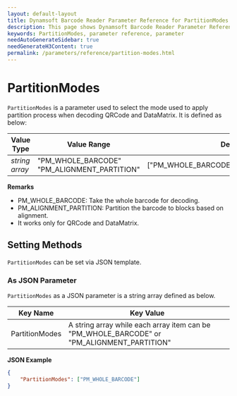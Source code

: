 ```yaml
---
layout: default-layout
title: Dynamsoft Barcode Reader Parameter Reference for PartitionModes
description: This page shows Dynamsoft Barcode Reader Parameter Reference for PartitionModes.
keywords: PartitionModes, parameter reference, parameter
needAutoGenerateSidebar: true
needGenerateH3Content: true
permalink: /parameters/reference/partition-modes.html
---
```



# PartitionModes 

`PartitionModes` is a parameter used to select the mode used to apply partition process when decoding QRCode and DataMatrix. It is defined as below:

| Value Type | Value Range | Default Value | Template Structure Type |
| ---------- | ----------- | ------------- | ----------------------- |
| *string array* | "PM_WHOLE_BARCODE"<br>"PM_ALIGNMENT_PARTITION" | ["PM_WHOLE_BARCODE","PM_ALIGNMENT_PARTITION"] | `FormatSpecification` |

**Remarks**

- PM_WHOLE_BARCODE: Take the whole barcode for decoding.
- PM_ALIGNMENT_PARTITION: Partition the barcode to blocks based on alignment.
- It works only for QRCode and DataMatrix.

## Setting Methods

`PartitionModes` can be set via JSON template.

### As JSON Parameter

`PartitionModes` as a JSON parameter is a string array defined as below.

| Key Name | Key Value |
| -------- | --------- |
| PartitionModes | A string array while each array item can be "PM_WHOLE_BARCODE" or "PM_ALIGNMENT_PARTITION" |

**JSON Example**

```json
{
    "PartitionModes": ["PM_WHOLE_BARCODE"]
}
```
